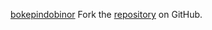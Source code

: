 [bokepindobinor](https://bokepindobinor.pages.dev)
Fork the [repository](https://github.com/lapelive) on GitHub.